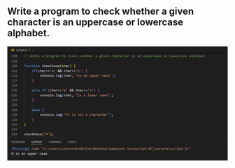 ## Write a program to check whether a given character is an uppercase or lowercase alphabet.

![Screenshot](i8.png)

